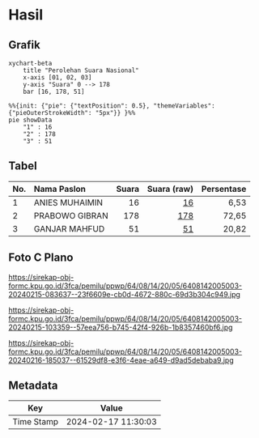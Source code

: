 # Hasil

## Grafik

```mermaid
xychart-beta
    title "Perolehan Suara Nasional"
    x-axis [01, 02, 03]
    y-axis "Suara" 0 --> 178
    bar [16, 178, 51]
```

```mermaid
%%{init: {"pie": {"textPosition": 0.5}, "themeVariables": {"pieOuterStrokeWidth": "5px"}} }%%
pie showData
    "1" : 16
    "2" : 178
    "3" : 51
```

## Tabel

| No. | Nama Paslon    | Suara | Suara (raw) | Persentase |
|:--- |:-------------- | -----:| -----------:| ----------:|
| 1   | ANIES MUHAIMIN | 16    | [16][p-1]   | 6,53       |
| 2   | PRABOWO GIBRAN | 178   | [178][p-2]  | 72,65      |
| 3   | GANJAR MAHFUD  | 51    | [51][p-3]   | 20,82      |


[p-1]: https://github.com/gigit-pemilu/pemilu-2024/blob/main/pilpres/hitung-suara/sub/64-kalimantan-timur/sub/08-kutai-timur/sub/14-rantau-pulung/sub/2005-manunggal-jaya/sub/003-tps/sub/paslon-1.txt
[p-2]: https://github.com/gigit-pemilu/pemilu-2024/blob/main/pilpres/hitung-suara/sub/64-kalimantan-timur/sub/08-kutai-timur/sub/14-rantau-pulung/sub/2005-manunggal-jaya/sub/003-tps/sub/paslon-2.txt
[p-3]: https://github.com/gigit-pemilu/pemilu-2024/blob/main/pilpres/hitung-suara/sub/64-kalimantan-timur/sub/08-kutai-timur/sub/14-rantau-pulung/sub/2005-manunggal-jaya/sub/003-tps/sub/paslon-3.txt

## Foto C Plano

https://sirekap-obj-formc.kpu.go.id/3fca/pemilu/ppwp/64/08/14/20/05/6408142005003-20240215-083637--23f6609e-cb0d-4672-880c-69d3b304c949.jpg

https://sirekap-obj-formc.kpu.go.id/3fca/pemilu/ppwp/64/08/14/20/05/6408142005003-20240215-103359--57eea756-b745-42f4-926b-1b8357460bf6.jpg

https://sirekap-obj-formc.kpu.go.id/3fca/pemilu/ppwp/64/08/14/20/05/6408142005003-20240216-185037--61529df8-e3f6-4eae-a649-d9ad5debaba9.jpg


## Metadata

| Key        | Value               |
| ---------- | ------------------- |
| Time Stamp | 2024-02-17 11:30:03 |



